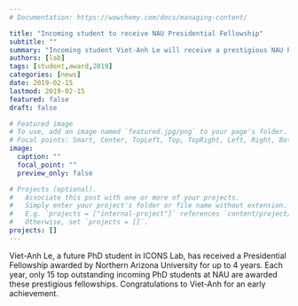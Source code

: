 ```yaml
---
# Documentation: https://wowchemy.com/docs/managing-content/

title: "Incoming student to receive NAU Presidential Fellowship"
subtitle: ""
summary: "Incoming student Viet-Anh Le will receive a prestigious NAU Presidential Fellowship."
authors: [lab]
tags: [student,award,2019]
categories: [news]
date: 2019-02-15
lastmod: 2019-02-15
featured: false
draft: false

# Featured image
# To use, add an image named `featured.jpg/png` to your page's folder.
# Focal points: Smart, Center, TopLeft, Top, TopRight, Left, Right, BottomLeft, Bottom, BottomRight.
image:
  caption: ""
  focal_point: ""
  preview_only: false

# Projects (optional).
#   Associate this post with one or more of your projects.
#   Simply enter your project's folder or file name without extension.
#   E.g. `projects = ["internal-project"]` references `content/project/deep-learning/index.md`.
#   Otherwise, set `projects = []`.
projects: []
---
```


Viet-Anh Le, a future PhD student in ICONS Lab, has received a Presidential Fellowship awarded by Northern Arizona University for up to 4 years.  Each year, only 15 top outstanding incoming PhD students at NAU are awarded these prestigious fellowships.  Congratulations to Viet-Anh for an early achievement.
